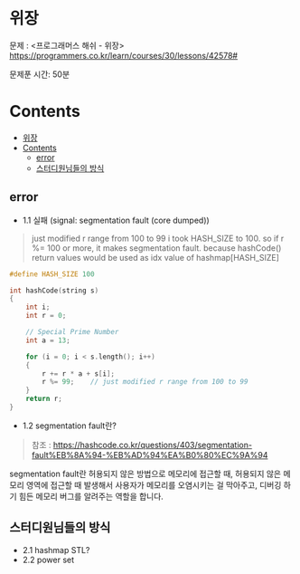 # 위장

문제 : <프로그래머스 해쉬 - 위장> <br/>
<https://programmers.co.kr/learn/courses/30/lessons/42578#>

문제푼 시간: 50분

# Contents

- [위장](#%ec%9c%84%ec%9e%a5)
- [Contents](#contents)
  - [error](#error)
  - [스터디원님들의 방식](#%ec%8a%a4%ed%84%b0%eb%94%94%ec%9b%90%eb%8b%98%eb%93%a4%ec%9d%98-%eb%b0%a9%ec%8b%9d)

## error

- 1.1 실패 (signal: segmentation fault (core dumped))

> just modified r range from 100 to 99
> i took HASH_SIZE to 100. so if r %= 100 or more, it makes segmentation fault. because hashCode() return values would be used as idx value of hashmap[HASH_SIZE]
```C++
#define HASH_SIZE 100

int hashCode(string s)
{
    int i;
    int r = 0;

    // Special Prime Number
    int a = 13;

    for (i = 0; i < s.length(); i++)
    {
        r += r * a + s[i];
        r %= 99;    // just modified r range from 100 to 99
    }
    return r;
}
```

- 1.2 segmentation fault란?
> 참조 : <https://hashcode.co.kr/questions/403/segmentation-fault%EB%8A%94-%EB%AD%94%EA%B0%80%EC%9A%94>

segmentation fault란 허용되지 않은 방법으로 메모리에 접근할 때, 허용되지 않은 메모리 영역에 접근할 때 발생해서 사용자가 메모리를 오염시키는 걸 막아주고, 디버깅 하기 힘든 메모리 버그를 알려주는 역할을 합니다.


## 스터디원님들의 방식

- 2.1 hashmap STL?
- 2.2 power set
